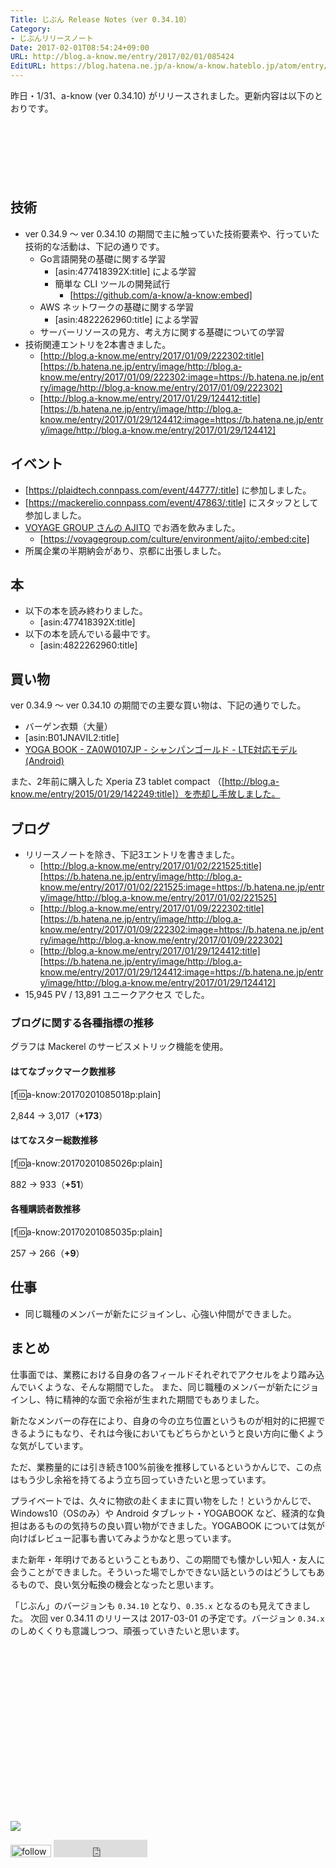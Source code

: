 ```yaml
---
Title: じぶん Release Notes（ver 0.34.10）
Category:
- じぶんリリースノート
Date: 2017-02-01T08:54:24+09:00
URL: http://blog.a-know.me/entry/2017/02/01/085424
EditURL: https://blog.hatena.ne.jp/a-know/a-know.hateblo.jp/atom/entry/10328749687210905278
---
```


昨日・1/31、a-know (ver 0.34.10) がリリースされました。更新内容は以下のとおりです。


<!-- more -->


<script async src="//pagead2.googlesyndication.com/pagead/js/adsbygoogle.js"></script>
<!-- article-top -->
<ins class="adsbygoogle"
     style="display:inline-block;width:728px;height:90px"
     data-ad-client="ca-pub-3463034538369189"
     data-ad-slot="8367620130"></ins>
<script>
(adsbygoogle = window.adsbygoogle || []).push({});
</script>


## 技術
* ver 0.34.9 〜 ver 0.34.10 の期間で主に触っていた技術要素や、行っていた技術的な活動は、下記の通りです。
    * Go言語開発の基礎に関する学習
        * [asin:477418392X:title] による学習
        * 簡単な CLI ツールの開発試行
            * [https://github.com/a-know/a-know:embed]
    * AWS ネットワークの基礎に関する学習
        * [asin:4822262960:title] による学習
    * サーバーリソースの見方、考え方に関する基礎についての学習
* 技術関連エントリを2本書きました。
    * [http://blog.a-know.me/entry/2017/01/09/222302:title][https://b.hatena.ne.jp/entry/image/http://blog.a-know.me/entry/2017/01/09/222302:image=https://b.hatena.ne.jp/entry/image/http://blog.a-know.me/entry/2017/01/09/222302]
    * [http://blog.a-know.me/entry/2017/01/29/124412:title][https://b.hatena.ne.jp/entry/image/http://blog.a-know.me/entry/2017/01/29/124412:image=https://b.hatena.ne.jp/entry/image/http://blog.a-know.me/entry/2017/01/29/124412]



## イベント
* [https://plaidtech.connpass.com/event/44777/:title] に参加しました。
* [https://mackerelio.connpass.com/event/47863/:title] にスタッフとして参加しました。
* [VOYAGE GROUP さんの AJITO](https://voyagegroup.com/culture/environment/ajito/) でお酒を飲みました。
    * [https://voyagegroup.com/culture/environment/ajito/:embed:cite]
* 所属企業の半期納会があり、京都に出張しました。


## 本
* 以下の本を読み終わりました。
    * [asin:477418392X:title]
* 以下の本を読んでいる最中です。
    * [asin:4822262960:title]



## 買い物
ver 0.34.9 〜 ver 0.34.10 の期間での主要な買い物は、下記の通りでした。

* バーゲン衣類（大量）
* [asin:B01JNAVIL2:title]
* [YOGA BOOK - ZA0W0107JP - シャンパンゴールド - LTE対応モデル (Android)](http://shopap.lenovo.com/jp/tablets/lenovo/yoga/yoga-book/yoga-book-android/)


また、2年前に購入した Xperia Z3 tablet compact （[http://blog.a-know.me/entry/2015/01/29/142249:title]）を売却し手放しました。



## ブログ
* リリースノートを除き、下記3エントリを書きました。
    * [http://blog.a-know.me/entry/2017/01/02/221525:title][https://b.hatena.ne.jp/entry/image/http://blog.a-know.me/entry/2017/01/02/221525:image=https://b.hatena.ne.jp/entry/image/http://blog.a-know.me/entry/2017/01/02/221525]
    * [http://blog.a-know.me/entry/2017/01/09/222302:title][https://b.hatena.ne.jp/entry/image/http://blog.a-know.me/entry/2017/01/09/222302:image=https://b.hatena.ne.jp/entry/image/http://blog.a-know.me/entry/2017/01/09/222302]
    * [http://blog.a-know.me/entry/2017/01/29/124412:title][https://b.hatena.ne.jp/entry/image/http://blog.a-know.me/entry/2017/01/29/124412:image=https://b.hatena.ne.jp/entry/image/http://blog.a-know.me/entry/2017/01/29/124412]
*  15,945 PV /  13,891 ユニークアクセス でした。


### ブログに関する各種指標の推移

グラフは Mackerel のサービスメトリック機能を使用。

#### はてなブックマーク数推移

[f:id:a-know:20170201085018p:plain]

2,844 → 3,017（<b>+173</b>）


#### はてなスター総数推移

[f:id:a-know:20170201085026p:plain]

882 → 933（<b>+51</b>）


#### 各種購読者数推移

[f:id:a-know:20170201085035p:plain]

257 → 266（<b>+9</b>）


## 仕事
* 同じ職種のメンバーが新たにジョインし、心強い仲間ができました。



## まとめ
仕事面では、業務における自身の各フィールドそれぞれでアクセルをより踏み込んでいくような、そんな期間でした。
また、同じ職種のメンバーが新たにジョインし、特に精神的な面で余裕が生まれた期間でもありました。


新たなメンバーの存在により、自身の今の立ち位置というものが相対的に把握できるようにもなり、それは今後においてもどちらかというと良い方向に働くような気がしています。


ただ、業務量的には引き続き100%前後を推移しているというかんじで、この点はもう少し余裕を持てるよう立ち回っていきたいと思っています。


プライベートでは、久々に物欲の赴くままに買い物をした！というかんじで、Windows10（OSのみ）や Android タブレット・YOGABOOK など、経済的な負担はあるものの気持ちの良い買い物ができました。YOGABOOK については気が向けばレビュー記事も書いてみようかなと思っています。


また新年・年明けであるということもあり、この期間でも懐かしい知人・友人に会うことができました。そういった場でしかできない話というのはどうしてもあるもので、良い気分転換の機会となったと思います。


「じぶん」のバージョンも `0.34.10` となり、`0.35.x` となるのも見えてきました。
次回 ver 0.34.11 のリリースは 2017-03-01 の予定です。バージョン `0.34.x` のしめくくりも意識しつつ、頑張っていきたいと思います。



<div>
<br>
<script async src="//pagead2.googlesyndication.com/pagead/js/adsbygoogle.js"></script>
<!-- article-bottom2 -->
<ins class="adsbygoogle"
     style="display:inline-block;width:300px;height:250px"
     data-ad-client="ca-pub-3463034538369189"
     data-ad-slot="5274552934"></ins>
<script>
(adsbygoogle = window.adsbygoogle || []).push({});
</script>

<a href="http://bit.ly/grassgraph" target='blank' rel="nofollow"><img src="https://cdn-ak.f.st-hatena.com/images/fotolife/a/a-know/20170405/20170405220342.png"></a>
<br>
</div>

<div>
<a href='http://cloud.feedly.com/#subscription%2Ffeed%2Fhttp%3A%2F%2Fblog.a-know.me%2Ffeed'  target='blank'><img id='feedlyFollow' src='http://s3.feedly.com/img/follows/feedly-follow-rectangle-volume-small_2x.png' alt='follow us in feedly' width='65' height='20'></a>



<iframe src="http://blog.hatena.ne.jp/a-know/a-know.hateblo.jp/subscribe/iframe" allowtransparency="true" frameborder="0" scrolling="no" width="150" height="28"></iframe>
</div>
